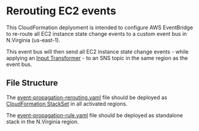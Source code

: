 # Rerouting EC2 events

This CloudFormation deplyoment is intended to configure AWS EventBridge to re-route all EC2 instance state change events to a custom event bus in N.Virginia (us-east-1).

This event bus will then send all EC2 instance state change events - while applying an [Input Transformer](https://docs.aws.amazon.com/eventbridge/latest/userguide/eb-transform-target-input.html) - to an SNS topic in the same region as the event bus.


## File Structure
The [event-propagation-rerouting.yaml](./event-propagation-rerouting.yaml) file should be deployed as [CloudFormation StackSet](https://docs.aws.amazon.com/AWSCloudFormation/latest/UserGuide/what-is-cfnstacksets.html) in all activated regions.

The [event-propagation-rule.yaml](./event-propagation-rule.yaml) file should be deployed as standalone stack in the N.Virginia region.
